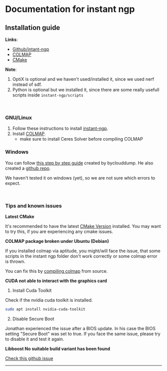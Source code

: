 # Documentation for instant ngp


## **Installation guide**

**Links**:
+ [Github/intant-ngp](https://github.com/NVlabs/instant-ngp)
+ [COLMAP](https://colmap.github.io/install.html)
+ [CMake](https://cmake.org/download/)

**Note**:
1. OptiX is optional and we haven't used/installed it, since we used nerf instead of sdf.
2. Python is optional but we installed it, since there are some really usefull scripts inside `instant-ngp/scripts`

<br>

### **GNU/Linux**

1. Follow these instructions to install [instant-ngp](https://github.com/colmap/colmap/issues/1420#issuecomment-1117388017).
2. Install [COLMAP](https://colmap.github.io/install.html).
    + make sure to install Ceres Solver before compiling COLMAP


### **Windows**

You can follow [this step by step guide](https://www.youtube.com/watch?v=kq9xlvz73Rg) created by byclouddump. He also created a [github repo](https://github.com/bycloudai/instant-ngp-Windows).

We haven't tested it on windows (yet), so we are not sure which errors to expect.

<br>

### **Tips and known issues**

**Latest CMake**

It's recommended to have the latest [CMake Version](https://cmake.org/download/) installed. You may want to try this, if you are experiencing any cmake issues.

**COLMAP package broken under Ubuntu (Debian)**

If you installed colmap via aptitude, you might/will face the issue, that some scripts in the instant ngp folder don't work correctly or some colmap error is thrown.

You can fix this by [compiling colmap](https://colmap.github.io/install.html) from source.

**CUDA not able to interact with the graphics card**

1. Install Cuda Toolkit

Check if the nvidia cuda toolkit is installed.

```bash
sudo apt install nvidia-cuda-toolkit
```

2. Disable Secure Boot

Jonathan experienced the issue after a BIOS update. In his case the BIOS setting "Secure Boot" was set to true.
If you face the same issue, please try to disable it and test it again.

**Libboost No suitable build variant has been found**

[Check this github issue](https://github.com/colmap/colmap/issues/1420#issuecomment-1117388017)

<hr>
